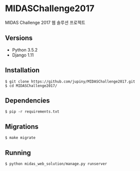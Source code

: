 # MIDASChallenge2017
MIDAS Challenge 2017 웹 솔루션 프로젝트

## Versions

- Python 3.5.2
- Django 1.11

## Installation

```
$ git clone https://github.com/jupiny/MIDASChallenge2017.git
$ cd MIDASChallenge2017/
```

## Dependencies

```
$ pip -r requirements.txt
```

## Migrations

```
$ make migrate 
```

## Running

```
$ python midas_web_solution/manage.py runserver
```
